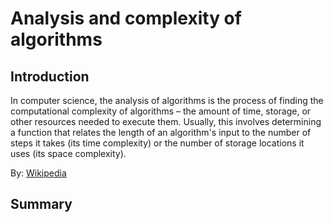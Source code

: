 # Analysis and complexity of algorithms 

## Introduction

In computer science, the analysis of algorithms is the process of finding the computational complexity of algorithms – the amount of time, storage, or other resources needed to execute them. Usually, this involves determining a function that relates the length of an algorithm's input to the number of steps it takes (its time complexity) or the number of storage locations it uses (its space complexity).

By: [Wikipedia](https://en.wikipedia.org/wiki/Analysis_of_algorithms)

## Summary